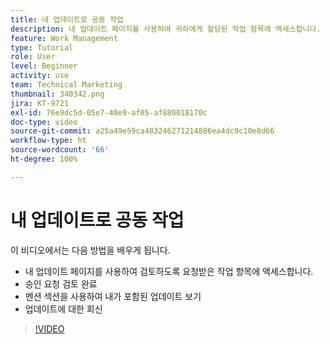 ```yaml
---
title: 내 업데이트로 공동 작업
description: 내 업데이트 페이지를 사용하여 귀하에게 할당된 작업 항목에 액세스합니다.
feature: Work Management
type: Tutorial
role: User
level: Beginner
activity: use
team: Technical Marketing
thumbnail: 340342.png
jira: KT-9721
exl-id: 76e9dc5d-05e7-40e9-af05-af880018170c
doc-type: video
source-git-commit: a25a49e59ca483246271214886ea4dc9c10e8d66
workflow-type: ht
source-wordcount: '66'
ht-degree: 100%

---
```


# 내 업데이트로 공동 작업

이 비디오에서는 다음 방법을 배우게 됩니다.

* 내 업데이트 페이지를 사용하여 검토하도록 요청받은 작업 항목에 액세스합니다.
* 승인 요청 검토 완료
* 멘션 섹션을 사용하여 내가 포함된 업데이트 보기
* 업데이트에 대한 회신

>[!VIDEO](https://video.tv.adobe.com/v/340342/?quality=12&learn=on)
